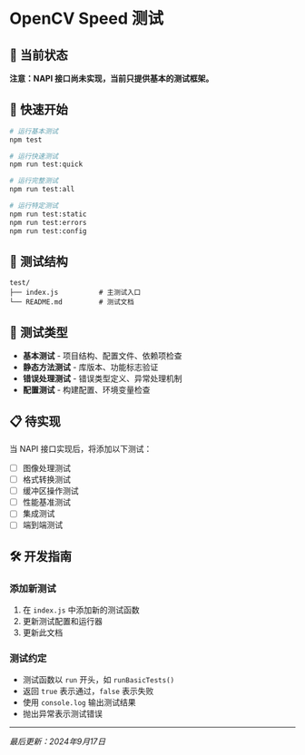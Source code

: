 # OpenCV Speed 测试

## 📝 当前状态

**注意：NAPI 接口尚未实现，当前只提供基本的测试框架。**

## 🚀 快速开始

```bash
# 运行基本测试
npm test

# 运行快速测试
npm run test:quick

# 运行完整测试
npm run test:all

# 运行特定测试
npm run test:static
npm run test:errors
npm run test:config
```

## 📁 测试结构

```
test/
├── index.js          # 主测试入口
└── README.md         # 测试文档
```

## 🔧 测试类型

- **基本测试** - 项目结构、配置文件、依赖项检查
- **静态方法测试** - 库版本、功能标志验证
- **错误处理测试** - 错误类型定义、异常处理机制
- **配置测试** - 构建配置、环境变量检查

## 📋 待实现

当 NAPI 接口实现后，将添加以下测试：

- [ ] 图像处理测试
- [ ] 格式转换测试
- [ ] 缓冲区操作测试
- [ ] 性能基准测试
- [ ] 集成测试
- [ ] 端到端测试

## 🛠️ 开发指南

### 添加新测试

1. 在 `index.js` 中添加新的测试函数
2. 更新测试配置和运行器
3. 更新此文档

### 测试约定

- 测试函数以 `run` 开头，如 `runBasicTests()`
- 返回 `true` 表示通过，`false` 表示失败
- 使用 `console.log` 输出测试结果
- 抛出异常表示测试错误

---

*最后更新：2024年9月17日*
